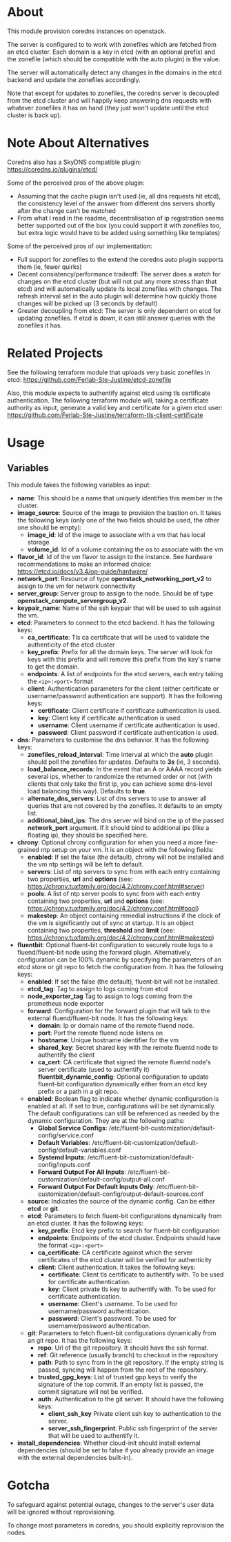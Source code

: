 # About

This module provision coredns instances on openstack.

The server is configured to to work with zonefiles which are fetched from an etcd cluster. Each domain is a key in etcd (with an optional prefix) and the zonefile (which should be compatible with the auto plugin) is the value.

The server will automatically detect any changes in the domains in the etcd backend and update the zonefiles accordingly.

Note that except for updates to zonefiles, the coredns server is decoupled from the etcd cluster and will happily keep answering dns requests with whatever zonefiles it has on hand (they just won't update until the etcd cluster is back up).

# Note About Alternatives

Coredns also has a SkyDNS compatible plugin: https://coredns.io/plugins/etcd/

Some of the perceived pros of the above plugin:
- Assuming that the cache plugin isn't used (ie, all dns requests hit etcd), the consistency level of the answer from different dns servers shortly after the change can't be matched
- From what I read in the readme, decentralisation of ip registration seems better supported out of the box (you could support it with zonefiles too, but extra logic would have to be added using something like templates)

Some of the perceived pros of our implementation:
- Full support for zonefiles to the extend the coredns auto plugin supports them (ie, fewer quirks)
- Decent consistency/performance tradeoff: The server does a watch for changes on the etcd cluster (but will not put any more stress than that etcd) and will automatically update its local zonefiles with changes. The refresh interval set in the auto plugin will determine how quickly those changes will be picked up (3 seconds by default)
- Greater decoupling from etcd: The server is only dependent on etcd for updating zonefiles. If etcd is down, it can still answer queries with the zonefiles it has. 

# Related Projects

See the following terraform module that uploads very basic zonefiles in etcd: https://github.com/Ferlab-Ste-Justine/etcd-zonefile

Also, this module expects to authentify against etcd using tls certificate authentication. The following terraform module will, taking a certificate authority as input, generate a valid key and certificate for a given etcd user: https://github.com/Ferlab-Ste-Justine/terraform-tls-client-certificate

# Usage

## Variables

This module takes the following variables as input:

- **name**: This should be a name that uniquely identifies this member in the cluster. 
- **image_source**: Source of the image to provision the bastion on. It takes the following keys (only one of the two fields should be used, the other one should be empty):
  - **image_id**: Id of the image to associate with a vm that has local storage
  - **volume_id**: Id of a volume containing the os to associate with the vm
- **flavor_id**: Id of the vm flavor to assign to the instance. See hardware recommendations to make an informed choice: https://etcd.io/docs/v3.4/op-guide/hardware/
- **network_port**: Resource of type **openstack_networking_port_v2** to assign to the vm for network connectivity
- **server_group**: Server group to assign to the node. Should be of type **openstack_compute_servergroup_v2**.
- **keypair_name**: Name of the ssh keypair that will be used to ssh against the vm.
- **etcd**: Parameters to connect to the etcd backend. It has the following keys:
  - **ca_certificate**: Tls ca certificate that will be used to validate the authenticity of the etcd cluster
  - **key_prefix**: Prefix for all the domain keys. The server will look for keys with this prefix and will remove this prefix from the key's name to get the domain.
  - **endpoints**: A list of endpoints for the etcd servers, each entry taking the ```<ip>:<port>``` format
  - **client**: Authentication parameters for the client (either certificate or username/password authentication are support). It has the following keys:
    - **certificate**: Client certificate if certificate authentication is used.
    - **key**: Client key if certificate authentication is used.
    - **username**: Client username if certificate authentication is used.
    - **password**: Client password if certificate authentication is used.
- **dns**: Parameters to customise the dns behavior. It has the following keys:
  - **zonefiles_reload_interval**: Time interval at which the **auto** plugin should poll the zonefiles for updates. Defaults to **3s** (ie, 3 seconds).
  - **load_balance_records**: In the event that an A or AAAA record yields several ips, whether to randomize the returned order or not (with clients that only take the first ip, you can achieve some dns-level load balancing this way). Defaults to **true**.
  - **alternate_dns_servers**: List of dns servers to use to answer all queries that are not covered by the zonefiles. It defaults to an empty list.
  - **additional_bind_ips**: The dns server will bind on the ip of the passed **network_port** argument. If it should bind to additional ips (like a floating ip), they should be specified here.
- **chrony**: Optional chrony configuration for when you need a more fine-grained ntp setup on your vm. It is an object with the following fields:
  - **enabled**: If set the false (the default), chrony will not be installed and the vm ntp settings will be left to default.
  - **servers**: List of ntp servers to sync from with each entry containing two properties, **url** and **options** (see: https://chrony.tuxfamily.org/doc/4.2/chrony.conf.html#server)
  - **pools**: A list of ntp server pools to sync from with each entry containing two properties, **url** and **options** (see: https://chrony.tuxfamily.org/doc/4.2/chrony.conf.html#pool)
  - **makestep**: An object containing remedial instructions if the clock of the vm is significantly out of sync at startup. It is an object containing two properties, **threshold** and **limit** (see: https://chrony.tuxfamily.org/doc/4.2/chrony.conf.html#makestep)
- **fluentbit**: Optional fluent-bit configuration to securely route logs to a fluend/fluent-bit node using the forward plugin. Alternatively, configuration can be 100% dynamic by specifying the parameters of an etcd store or git repo to fetch the configuration from. It has the following keys:
  - **enabled**: If set the false (the default), fluent-bit will not be installed.
  - **etcd_tag**: Tag to assign to logs coming from etcd
  - **node_exporter_tag** Tag to assign to logs coming from the prometheus node exporter
  - **forward**: Configuration for the forward plugin that will talk to the external fluend/fluent-bit node. It has the following keys:
    - **domain**: Ip or domain name of the remote fluend node.
    - **port**: Port the remote fluend node listens on
    - **hostname**: Unique hostname identifier for the vm
    - **shared_key**: Secret shared key with the remote fluentd node to authentify the client
    - **ca_cert**: CA certificate that signed the remote fluentd node's server certificate (used to authentify it)
**fluentbit_dynamic_config**: Optional configuration to update fluent-bit configuration dynamically either from an etcd key prefix or a path in a git repo.
  - **enabled**: Boolean flag to indicate whether dynamic configuration is enabled at all. If set to true, configurations will be set dynamically. The default configurations can still be referenced as needed by the dynamic configuration. They are at the following paths:
    - **Global Service Configs**: /etc/fluent-bit-customization/default-config/service.conf
    - **Default Variables**: /etc/fluent-bit-customization/default-config/default-variables.conf
    - **Systemd Inputs**: /etc/fluent-bit-customization/default-config/inputs.conf
    - **Forward Output For All Inputs**: /etc/fluent-bit-customization/default-config/output-all.conf
    - **Forward Output For Default Inputs Only**: /etc/fluent-bit-customization/default-config/output-default-sources.conf
  - **source**: Indicates the source of the dynamic config. Can be either **etcd** or **git**.
  - **etcd**: Parameters to fetch fluent-bit configurations dynamically from an etcd cluster. It has the following keys:
    - **key_prefix**: Etcd key prefix to search for fluent-bit configuration
    - **endpoints**: Endpoints of the etcd cluster. Endpoints should have the format `<ip>:<port>`
    - **ca_certificate**: CA certificate against which the server certificates of the etcd cluster will be verified for authenticity
    - **client**: Client authentication. It takes the following keys:
      - **certificate**: Client tls certificate to authentify with. To be used for certificate authentication.
      - **key**: Client private tls key to authentify with. To be used for certificate authentication.
      - **username**: Client's username. To be used for username/password authentication.
      - **password**: Client's password. To be used for username/password authentication.
  - **git**: Parameters to fetch fluent-bit configurations dynamically from an git repo. It has the following keys:
    - **repo**: Url of the git repository. It should have the ssh format.
    - **ref**: Git reference (usually branch) to checkout in the repository
    - **path**: Path to sync from in the git repository. If the empty string is passed, syncing will happen from the root of the repository.
    - **trusted_gpg_keys**: List of trusted gpp keys to verify the signature of the top commit. If an empty list is passed, the commit signature will not be verified.
    - **auth**: Authentication to the git server. It should have the following keys:
      - **client_ssh_key** Private client ssh key to authentication to the server.
      - **server_ssh_fingerprint**: Public ssh fingerprint of the server that will be used to authentify it.
- **install_dependencies**: Whether cloud-init should install external dependencies (should be set to false if you already provide an image with the external dependencies built-in).

# Gotcha

To safeguard against potential outage, changes to the server's user data will be ignored without reprovisioning.

To change most parameters in coredns, you should explicitly reprovision the nodes.